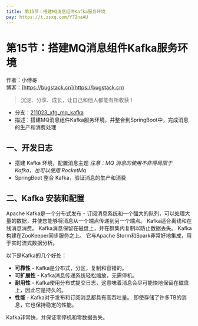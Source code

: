 ```yaml
---
title: 第15节：搭建MQ消息组件Kafka服务环境
pay: https://t.zsxq.com/Y72naAU
---
```


# 第15节：搭建MQ消息组件Kafka服务环境

作者：小傅哥
<br/>博客：[https://bugstack.cn](https://bugstack.cn)

>沉淀、分享、成长，让自己和他人都能有所收获！

- 分支：[211023_xfg_mq_kafka](https://codechina.csdn.net/KnowledgePlanet/Lottery/-/tree/211023_xfg_mq_kafka) 
- 描述：搭建MQ消息组件Kafka服务环境，并整合到SpringBoot中，完成消息的生产和消费处理

## 一、开发日志

- 搭建 Kafka 环境，配置消息主题 *注意：MQ 消息的使用不非得局限于 Kafka，也可以使用 RocketMq*
- SpringBoot 整合 Kafka，验证消息的生产和消费

## 二、Kafka 安装和配置

Apache Kafka是一个分布式发布 - 订阅消息系统和一个强大的队列，可以处理大量的数据，并使您能够将消息从一个端点传递到另一个端点。 Kafka适合离线和在线消息消费。 Kafka消息保留在磁盘上，并在群集内复制以防止数据丢失。 Kafka构建在ZooKeeper同步服务之上。 它与Apache Storm和Spark非常好地集成，用于实时流式数据分析。

以下是Kafka的几个好处：

- **可靠性** - Kafka是分布式，分区，复制和容错的。
- **可扩展性** - Kafka消息传递系统轻松缩放，无需停机。
- **耐用性** - Kafka使用分布式提交日志，这意味着消息会尽可能快地保留在磁盘上，因此它是持久的。
- **性能** - Kafka对于发布和订阅消息都具有高吞吐量。 即使存储了许多TB的消息，它也保持稳定的性能。

Kafka非常快，并保证零停机和零数据丢失。